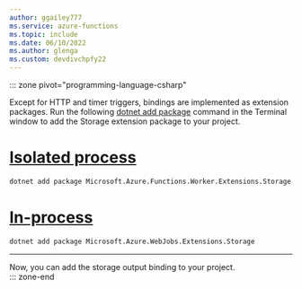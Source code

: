 ```yaml
---
author: ggailey777
ms.service: azure-functions
ms.topic: include
ms.date: 06/10/2022
ms.author: glenga
ms.custom: devdivchpfy22
---
```

::: zone pivot="programming-language-csharp"  

Except for HTTP and timer triggers, bindings are implemented as extension packages. Run the following [dotnet add package](/dotnet/core/tools/dotnet-add-package) command in the Terminal window to add the Storage extension package to your project.

# [Isolated process](#tab/isolated-process)
```bash
dotnet add package Microsoft.Azure.Functions.Worker.Extensions.Storage.Queues --prerelease
```
# [In-process](#tab/in-process) 
```bash
dotnet add package Microsoft.Azure.WebJobs.Extensions.Storage 
```
---
Now, you can add the storage output binding to your project.  
::: zone-end  
